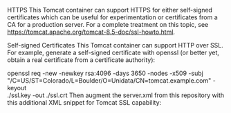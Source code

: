 HTTPS
This Tomcat container can support HTTPS for either self-signed certificates which can be useful for experimentation or certificates from a CA for a production server. For a complete treatment on this topic, see https://tomcat.apache.org/tomcat-8.5-doc/ssl-howto.html.


Self-signed Certificates
This Tomcat container can support HTTP over SSL. For example, generate a self-signed certificate with openssl (or better yet, obtain a real certificate from a certificate authority):

openssl req -new -newkey rsa:4096 -days 3650 -nodes -x509 -subj \
    "/C=US/ST=Colorado/L=Boulder/O=Unidata/CN=tomcat.example.com" -keyout \
    ./ssl.key -out ./ssl.crt
Then augment the server.xml from this repository with this additional XML snippet for Tomcat SSL capability:

<Connector port="8443"
       maxThreads="150"
       enableLookups="false"
       disableUploadTimeout="true"
       acceptCount="100"
       scheme="https"
       secure="true"
       SSLEnabled="true"
       SSLCertificateFile="${catalina.base}/conf/ssl.crt"
       SSLCertificateKeyFile="${catalina.base}/conf/ssl.key" />